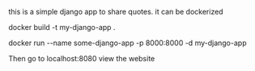 this is a simple django app to share quotes.
it can be dockerized

docker build -t my-django-app .

docker run --name some-django-app -p 8000:8000 -d my-django-app

Then go to localhost:8080 view the website